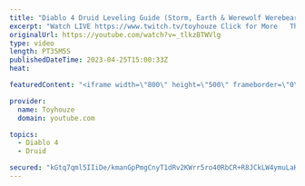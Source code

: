 ```yaml
---
title: "Diablo 4 Druid Leveling Guide (Storm, Earth & Werewolf Werebear Shapeshifter Build)"
excerpt: "Watch LIVE https://www.twitch.tv/toyhouze Click for More   This video is the first in a series on the BEST leveling builds In ..."
originalUrl: https://youtube.com/watch?v=_tlkzBTWVlg
type: video
length: PT35M5S
publishedDateTime: 2023-04-25T15:00:33Z
heat: 

featuredContent: "<iframe width=\"800\" height=\"500\" frameborder=\"0\" src=\"https://www.youtube.com/embed/_tlkzBTWVlg\" allow=\"accelerometer; autoplay; encrypted-media; gyroscope; picture-in-picture\" allowfullscreen></iframe>"

provider:
  name: Toyhouze
  domain: youtube.com

topics:
  - Diablo 4
  - Druid

secured: "kGtq7qml5IIiDe/kmanGpPmgCnyT1dRv2KWrr5ro40RbCR+R8JCkLW4ymuLaKWl9aeN0PHF0ecXfbGwky/XUNCCP6nZZ3UAAuo07Y51Wd5PsQY1ow6l+Fqn8fOrY3vmtNQ24VV75mtbR7u+iGf5MyJQXVgbAqA3lMUu40bjhlDB49c1OEYpM/Y8yLLxoHKot11bVfD3GtwH8Fwo/pdVqxAgiU75G9RzBjcRJ9CehrkS02ojsJOrrPPceFimvJfYn8KKGoGro248bu1iE4mi11QsDi5A20lrj6jOmj5hzMGHO9yCN9zvnQWF8bvtTUGqdQFaF37T1yodj7PyaEfOxgzmDdHZTG8UVN13NUfLbDV273E6YkkwHezp3tadGGFsLVv0aR0c/c91Ugg24h26HI97ISSMWQmlBkGHFNjuaNPM=;tYXPjcFMMvRVPllLe4N3pw=="
---
```


